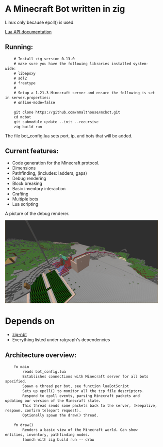 # A Minecraft Bot written in zig
Linux only because epoll() is used.

[Lua API documentation](lua_doc.md)

## Running:
        # Install zig version 0.13.0
        # make sure you have the following libraries installed system-wide:
        # libepoxy
        # sdl2
        # freetype
        # 
        # Setup a 1.21.3 Minecraft server and ensure the following is set in server.properties:
        # online-mode=false

        git clone https://github.com/nmalthouse/mcbot.git
        cd mcbot
        git submodule update --init --recursive
        zig build run

The file bot_config.lua sets port, ip, and bots that will be added.

## Current features:
- Code generation for the Minecraft protocol.
- Dimensions
- Pathfinding, (includes: ladders, gaps)
- Debug rendering
- Block breaking
- Basic inventory interaction
- Crafting
- Multiple bots
- Lua scripting

A picture of the debug renderer. 

![astar pathfinding](img/astar.jpg)

# Depends on
* [zig-nbt](https://github.com/SuperAuguste/zig-nbt)
* Everything listed under ratgraph's dependencies

## Architecture overview:

        fn main
            reads bot_config.lua
            Establishes connections with Minecraft server for all bots specified.
            Spawn a thread per bot, see function luaBotScript
            Sets up epoll() to monitor all the tcp file descriptors.
            Respond to epoll events, parsing Minecraft packets and updating our version of the Minecraft state.
            This thread sends some packets back to the server, (keepalive, respawn, confirm teleport request).
            Optionally spawn the draw() thread.
        
        fn draw()
            Renders a basic view of the Minecraft world. Can show entities, inventory, pathfinding nodes.
            launch with zig build run -- draw


